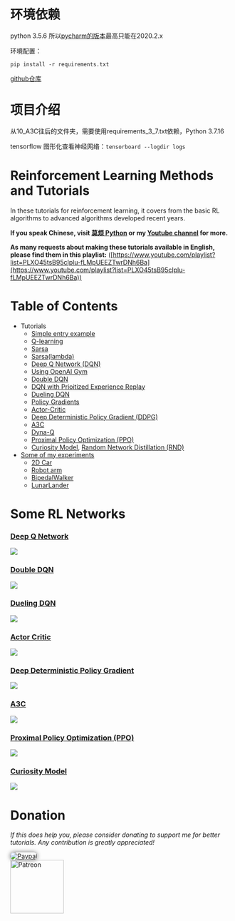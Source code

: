 # 环境依赖

python 3.5.6 所以[pycharm的版本](https://blog.csdn.net/rrkifk/article/details/132579474)最高只能在2020.2.x

环境配置：

```shell
pip install -r requirements.txt
```

[github仓库](https://github.com/puboop/Reinforcement-learning-with-tensorflow)

# 项目介绍

从10_A3C往后的文件夹，需要使用requirements_3_7.txt依赖，Python 3.7.16 

tensorflow 图形化查看神经网络：`tensorboard --logdir logs`

# Reinforcement Learning Methods and Tutorials

In these tutorials for reinforcement learning, it covers from the basic RL algorithms to advanced algorithms developed recent years.

**If you speak Chinese, visit [莫烦 Python](https://mofanpy.com) or my [Youtube channel](https://www.youtube.com/channel/UCdyjiB5H8Pu7aDTNVXTTpcg) for more.**

**As many requests about making these tutorials available in English, please find them in this playlist:** ([https://www.youtube.com/playlist?list=PLXO45tsB95cIplu-fLMpUEEZTwrDNh6Ba](https://www.youtube.com/playlist?list=PLXO45tsB95cIplu-fLMpUEEZTwrDNh6Ba))

# Table of Contents

* Tutorials
  * [Simple entry example](contents/1_command_line_reinforcement_learning)
  * [Q-learning](contents/2_Q_Learning_maze)
  * [Sarsa](contents/3_Sarsa_maze)
  * [Sarsa(lambda)](contents/4_Sarsa_lambda_maze)
  * [Deep Q Network (DQN)](contents/5_Deep_Q_Network)
  * [Using OpenAI Gym](contents/6_OpenAI_gym)
  * [Double DQN](contents/5.1_Double_DQN)
  * [DQN with Prioitized Experience Replay](contents/5.2_Prioritized_Replay_DQN)
  * [Dueling DQN](contents/5.3_Dueling_DQN)
  * [Policy Gradients](contents/7_Policy_gradient_softmax)
  * [Actor-Critic](contents/8_Actor_Critic_Advantage)
  * [Deep Deterministic Policy Gradient (DDPG)](contents/9_Deep_Deterministic_Policy_Gradient_DDPG)
  * [A3C](contents/10_A3C)
  * [Dyna-Q](contents/11_Dyna_Q)
  * [Proximal Policy Optimization (PPO)](contents/12_Proximal_Policy_Optimization)
  * [Curiosity Model](/contents/Curiosity_Model), [Random Network Distillation (RND)](/contents/Curiosity_Model/Random_Network_Distillation.py)
* [Some of my experiments](experiments)
  * [2D Car](experiments/2D_car)
  * [Robot arm](experiments/Robot_arm)
  * [BipedalWalker](experiments/Solve_BipedalWalker)
  * [LunarLander](experiments/Solve_LunarLander)

# Some RL Networks

### [Deep Q Network](contents/5_Deep_Q_Network)

<a href="contents/5_Deep_Q_Network">
    <img class="course-image" src="https://mofanpy.com/static/results/reinforcement-learning/4-3-2.png">
</a>

### [Double DQN](contents/5.1_Double_DQN)

<a href="contents/5.1_Double_DQN">
    <img class="course-image" src="https://mofanpy.com/static/results/reinforcement-learning/4-5-3.png">
</a>

### [Dueling DQN](contents/5.3_Dueling_DQN)

<a href="contents/5.3_Dueling_DQN">
    <img class="course-image" src="https://mofanpy.com/static/results/reinforcement-learning/4-7-4.png">
</a>

### [Actor Critic](contents/8_Actor_Critic_Advantage)

<a href="contents/8_Actor_Critic_Advantage">
    <img class="course-image" src="https://mofanpy.com/static/results/reinforcement-learning/6-1-1.png">
</a>

### [Deep Deterministic Policy Gradient](contents/9_Deep_Deterministic_Policy_Gradient_DDPG)

<a href="contents/9_Deep_Deterministic_Policy_Gradient_DDPG">
    <img class="course-image" src="https://mofanpy.com/static/results/reinforcement-learning/6-2-2.png">
</a>

### [A3C](contents/10_A3C)

<a href="contents/10_A3C">
    <img class="course-image" src="https://mofanpy.com/static/results/reinforcement-learning/6-3-2.png">
</a>

### [Proximal Policy Optimization (PPO)](contents/12_Proximal_Policy_Optimization)

<a href="contents/12_Proximal_Policy_Optimization">
    <img class="course-image" src="https://mofanpy.com/static/results/reinforcement-learning/6-4-3.png">
</a>

### [Curiosity Model](/contents/Curiosity_Model)

<a href="/contents/Curiosity_Model">
    <img class="course-image" src="/contents/Curiosity_Model/Curiosity.png">
</a>

# Donation

*If this does help you, please consider donating to support me for better tutorials. Any contribution is greatly appreciated!*

<div >
  <a href="https://www.paypal.com/cgi-bin/webscr?cmd=_donations&business=morvanzhou%40gmail%2ecom&lc=C2&item_name=MorvanPython&currency_code=AUD&bn=PP%2dDonationsBF%3abtn_donateCC_LG%2egif%3aNonHosted">
    <img style="border-radius: 20px;  box-shadow: 0px 0px 10px 1px  #888888;"
         src="https://www.paypalobjects.com/webstatic/en_US/i/btn/png/silver-pill-paypal-44px.png"
         alt="Paypal"
         height="auto" ></a>
</div>

<div>
  <a href="https://www.patreon.com/morvan">
    <img src="https://mofanpy.com/static/img/support/patreon.jpg"
         alt="Patreon"
         height=120></a>
</div>
